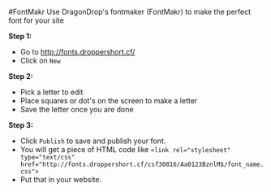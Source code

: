 #FontMakr
Use DragonDrop's fontmaker (FontMakr) to make the perfect font for your site

**Step 1:**
- Go to http://fonts.droppershort.cf/
- Click on `New`

**Step 2:**
- Pick a letter to edit
- Place squares or dot's on the screen to make a letter
- Save the letter once you are done

**Step 3:**
- Click `Publish` to save and publish your font.
- You will get a piece of HTML code like `<link rel="stylesheet" type="text/css" href="http://fonts.droppershort.cf/csf30816/Aa0123BznlM$/font_name.css">`
- Put that in your website.
